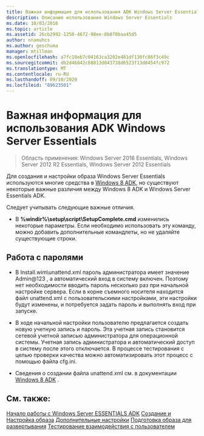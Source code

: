 ```yaml
---
title: Важная информация для использования ADK Windows Server Essentials
description: Описание использования Windows Server Essentials
ms.date: 10/03/2016
ms.topic: article
ms.assetid: 26cb2992-1250-4672-98ee-8b870baa45d5
author: nnamuhcs
ms.author: geschuma
manager: mtillman
ms.openlocfilehash: a7fc10eb7c04163ca3202e481df130fc86f3c49c
ms.sourcegitcommit: db2d46842c68813d043738d6523f13d8454fc972
ms.translationtype: MT
ms.contentlocale: ru-RU
ms.lasthandoff: 09/10/2020
ms.locfileid: "89623501"
---
```

# <a name="important-information-for-using-the-windows-server-essentials-adk"></a>Важная информация для использования ADK Windows Server Essentials

>Область применения: Windows Server 2016 Essentials, Windows Server 2012 R2 Essentials, Windows Server 2012 Essentials

Для создания и настройки образа Windows Server Essentials используются многие средства в [Windows 8 ADK](https://go.microsoft.com/fwlink/?LinkId=248647), но существуют некоторые важные различия между Windows 8 ADK и Windows Server Essentials ADK.

 Следует учитывать следующие важные отличия.

-   В **%windir%\setup\script\SetupComplete.cmd** изменились некоторые параметры. Если необходимо использовать эту команду, можно добавить дополнительные командлеты, но не удаляйте существующие строки.

## <a name="working-with-passwords"></a>Работа с паролями

-   В Install.wim\unattend.xml пароль администратора имеет значение Admin@123 , а автоматический вход в систему включен. Поэтому нет необходимости вводить пароль несколько раз при начальной настройке сервера. Если в корне съемного носителя находится файл unattend.xml с пользовательскими настройками, эти настройки будут изменены, и потребуется задать пароль и выполнять вход при запуске.

-   В ходе начальной настройки пользователю предлагается создать новую учетную запись и пароль. Эта учетная запись становится сетевой учетной записью администратора для операционной системы. Учетная запись администратора и автоматический доступ в систему после этого отключается. В процессе тестирования с целью проверки качества можно автоматизировать этот процесс с помощью файла cfg.ini.

-   Сведения о создании файла unattend.xml см. в документации [Windows 8 ADK](https://go.microsoft.com/fwlink/?LinkId=248694) .

## <a name="see-also"></a>См. также:

 [Начало работы с Windows Server ESSENTIALS ADK](Getting-Started-with-the-Windows-Server-Essentials-ADK.md) [Создание и Настройка образа](Creating-and-Customizing-the-Image.md) [Дополнительные настройки](Additional-Customizations.md) [Подготовка образа для развертывания](Preparing-the-Image-for-Deployment.md) [Тестирование взаимодействия с пользователем](Testing-the-Customer-Experience.md)

